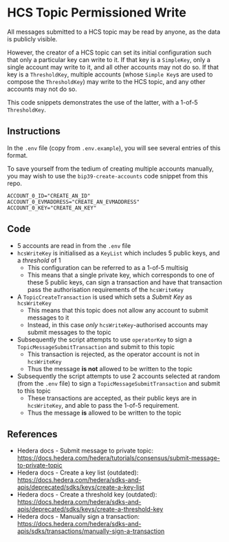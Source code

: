 # HCS Topic Permissioned Write

All messages submitted to a HCS topic may be read by anyone,
as the data is publicly visible.

However, the creator of a HCS topic can set its initial configuration
such that only a particular key can write to it.
If that key is a `SimpleKey`, only a single account may write to it,
and all other accounts may not do so.
If that key is a `ThresholdKey`, multiple accounts
(whose `Simple Key`s are used to compose the `ThresholdKey`)
may write to the HCS topic,
and any other accounts may not do so.

This code snippets demonstrates the use of the latter,
with a 1-of-5 `ThresholdKey`.

## Instructions

In the `.env` file (copy from `.env.example`), you will see several entries of this format.

To save yourself from the tedium of creating multiple accounts manually,
you may wish to use the `bip39-create-accounts` code snippet from this repo.

```shell
ACCOUNT_0_ID="CREATE_AN_ID"
ACCOUNT_0_EVMADDRESS="CREATE_AN_EVMADDRESS"
ACCOUNT_0_KEY="CREATE_AN_KEY"
```

## Code

- 5 accounts are read in from the `.env` file
- `hcsWriteKey` is initialised as a `KeyList` which includes 5 public keys, and a *threshold* of 1
  - This configuration can be referred to as a 1-of-5 multisig
  - This means that a single private key, which corresponds to one of these 5 public keys,
    can sign a transaction and have that transaction pass the authorisation requirements of the `hcsWriteKey`
- A `TopicCreateTransaction` is used which sets a *Submit Key* as `hcsWriteKey`
  - This means that this topic does not allow any account to submit messages to it
  - Instead, in this case *only* `hcsWriteKey`-authorised accounts may submit messages to the topic
- Subsequently the script attempts to use `operatorKey`
  to sign a `TopicMessageSubmitTransaction` and submit to this topic
  - This transaction is rejected, as the operator account is not in `hcsWriteKey`
  - Thus the message **is not** allowed to be written to the topic
- Subsequently the script attempts to use 2 accounts selected at random (from the `.env` file)
  to sign a `TopicMessageSubmitTransaction` and submit to this topic
  - These transactions are accepted, as their public keys are in `hcsWriteKey`,
    and able to pass the 1-of-5 requirement.
  - Thus the message **is** allowed to be written to the topic

## References

- Hedera docs - Submit message to private topic: https://docs.hedera.com/hedera/tutorials/consensus/submit-message-to-private-topic
- Hedera docs - Create a key list (outdated): https://docs.hedera.com/hedera/sdks-and-apis/deprecated/sdks/keys/create-a-key-list
- Hedera docs - Create a threshold key (outdated): https://docs.hedera.com/hedera/sdks-and-apis/deprecated/sdks/keys/create-a-threshold-key
- Hedera docs - Manually sign a transaction: https://docs.hedera.com/hedera/sdks-and-apis/sdks/transactions/manually-sign-a-transaction
